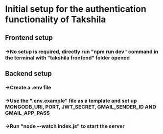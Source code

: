 # Initial setup for the authentication functionality of Takshila

## Frontend setup

### ->No setup is required, directly run "npm run dev" command in the terminal with "takshila frontend" folder opened

## Backend setup

### ->Create a .env file
### ->Use the ".env.example" file as a template and set up MONGODB_URI, PORT,  JWT_SECRET, GMAIL_SENDER_ID AND GMAIL_APP_PASS
### ->Run "node --watch index.js" to start the server

